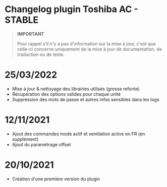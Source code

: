 # Changelog plugin Toshiba AC - STABLE  

>**IMPORTANT**
>
>Pour rappel s'il n'y a pas d'information sur la mise à jour, c'est que celle-ci concerne uniquement de la mise à jour de documentation, de traduction ou de texte.

# 25/03/2022
- Mise à jour & nettoyage des librairies utilisés (grosse refonte)  
- Récupération des options valides pour chaque unité  
- Suppression des mots de passe et autres infos sensibles dans les logs  

# 12/11/2021  
- Ajout des commandes mode actif et ventilation active en FR (en supplément)
- Ajout du paramétrage offset

# 20/10/2021  
- Création d'une première version du plugin